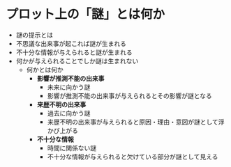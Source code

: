 # プロット上の「謎」とは何か
- 謎の提示とは
- 不思議な出来事が起これば謎が生まれる
- 不十分な情報が与えられると謎が生まれる
- 何かが与えられることでしか謎は生まれない
  - 何かとは何か
    - __影響が推測不能の出来事__
      - 未来に向かう謎
      - 影響が推測不能の出来事が与えられるとその影響が謎となる
    - __来歴不明の出来事__
      - 過去に向かう謎
      - 来歴不明の出来事が与えられると原因・理由・意図が謎として浮かび上がる
    - __不十分な情報__
      - 時間に関係ない謎
      - 不十分な情報が与えられると欠けている部分が謎として見える
